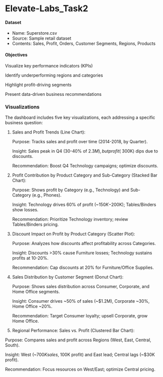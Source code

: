 # Elevate-Labs_Task2

#### Dataset
* Name: Superstore.csv
* Source: Sample retail dataset
* Contents: Sales, Profit, Orders, Customer Segments, Regions, Products
#### Objectives
Visualize key performance indicators (KPIs)

Identify underperforming regions and categories

Highlight profit-driving segments

Present data-driven business recommendations

### Visualizations

The dashboard includes five key visualizations, each addressing a specific business question:
1) Sales and Profit Trends (Line Chart):
   
   Purpose: Tracks sales and profit over time (2014-2018, by Quarter).
   
   Insight: Sales peak in Q4 (30-40% of $2.3M), but profit (~$300K) dips due to discounts.
   
   Recommendation: Boost Q4 Technology campaigns; optimize discounts.
3) Profit Contribution by Product Category and Sub-Category (Stacked Bar Chart):
   
   Purpose: Shows profit by Category (e.g., Technology) and Sub-Category (e.g., Phones).
   
   Insight: Technology drives 60% of profit (~$150K-$200K); Tables/Binders show losses.
   
   Recommendation: Prioritize Technology inventory; review Tables/Binders pricing.
   
6) Discount Impact on Profit by Product Category (Scatter Plot):
   
   Purpose: Analyzes how discounts affect profitability across Categories.
   
   Insight: Discounts >30% cause Furniture losses; Technology sustains profits at 10-20%.
   
   Recommendation: Cap discounts at 20% for Furniture/Office Supplies.
   
8) Sales Distribution by Customer Segment (Donut Chart):
   
   Purpose: Shows sales distribution across Consumer, Corporate, and Home Office segments.
   
   Insight: Consumer drives ~50% of sales (~$1.2M), Corporate ~30%, Home Office ~20%.
   
   Recommendation: Target Consumer loyalty; upsell Corporate, grow Home Office.
   
10) Regional Performance: Sales vs. Profit (Clustered Bar Chart):
    
   Purpose: Compares sales and profit across Regions (West, East, Central, South).
   
   Insight: West (~$700K sales, ~$100K profit) and East lead; Central lags (~$30K profit).
   
   Recommendation: Focus resources on West/East; optimize Central pricing.
